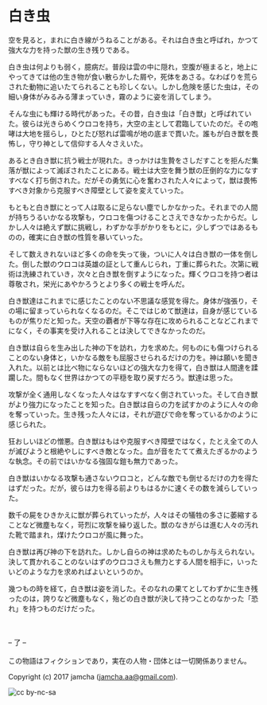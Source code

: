 

# 白き虫

空を見ると，まれに白き線がうねることがある。それは白き虫と呼ばれ，かつて強大な力を持った獣の生き残りである。  

白き虫は何よりも弱く，臆病だ。普段は雲の中に隠れ，空腹が極まると，地上にやってきては他の生き物が食い散らかした屑や，死体をあさる。なわばりを荒らされた動物に追いたてられることも珍しくない。しかし危険を感じた虫は，その細い身体がみるみる薄まっていき，霧のように姿を消してしまう。  

そんな虫にも輝ける時代があった。その昔，白き虫は「白き獣」と呼ばれていた。彼らは光きらめくウロコを持ち，大空の主として君臨していたのだ。その咆哮は大地を揺らし，ひとたび怒れば雷鳴が地の底まで貫いた。誰もが白き獣を畏怖し，守り神として信仰する人々さえいた。  

あるとき白き獣に抗う戦士が現れた。きっかけは生贄をさしだすことを拒んだ集落が獣によって滅ぼされたことにある。戦士は大空を舞う獣の圧倒的な力になすすべなく打ち倒された。だがその勇気に心を奮わされた人々によって，獣は畏怖すべき対象から克服すべき障壁として姿を変えていった。  

もともと白き獣にとって人は取るに足らない塵でしかなかった。それまでの人間が持ちうるいかなる攻撃も，ウロコを傷つけることさえできなかったからだ。しかし人々は絶えず獣に挑戦し，わずかな手がかりをもとに，少しずつではあるものの，確実に白き獣の性質を暴いていった。  

そして数えきれないほど多くの命を失って後，ついに人々は白き獣の一体を倒した。倒した獣のウロコは英雄の証として重んじられ，丁重に葬られた。次第に戦術は洗練されていき，次々と白き獣を倒すようになった。輝くウロコを持つ者は尊敬され，栄光にあやかろうとより多くの戦士を呼んだ。  

白き獣達はこれまでに感じたことのない不思議な感覚を得た。身体が強張り，その場に留まっていられなくなるのだ。そこではじめて獣達は，自身が感じているものが焦りだと知った。天空の覇者が下等な存在に攻められることなどこれまでになく，その事実を受け入れることは決してできなかったのだ。  

白き獣は自らを生み出した神の下を訪れ，力を求めた。何ものにも傷つけられることのない身体と，いかなる敵をも屈服させられるだけの力を。神は願いを聞き入れた。以前とは比べ物にならないほどの強大な力を得て，白き獣は人間達を蹂躙した。間もなく世界はかつての平穏を取り戻すだろう。獣達は思った。  

攻撃が全く通用しなくなった人々はなすすべなく倒されていった。そして白き獣がより強力になったことを知った。白き獣は自らの力を試すかのように人々の命を奪っていった。生き残った人々には，それが遊びで命を奪っているかのように感じられた。  

狂おしいほどの憎悪。白き獣はもはや克服すべき障壁ではなく，たとえ全ての人が滅びようと根絶やしにすべき敵となった。血が音をたてて煮えたぎるかのような執念。その前ではいかなる強固な鎧も無力であった。  

白き獣はいかなる攻撃も通さないウロコと，どんな敵でも倒せるだけの力を得たはずだった。だが，彼らは力を得る前よりもはるかに速くその数を減らしていった。  

数千の屍をひきかえに獣が葬られていったが，人々はその犠牲の多さに萎縮することなど微塵もなく，苛烈に攻撃を繰り返した。獣のなきがらは進む人々の汚れた靴で踏まれ，煤けたウロコが風に舞った。  

白き獣は再び神の下を訪れた。しかし自らの神は求めたものしか与えられない。決して貫かれることのないはずのウロコさえも無力とする人間を相手に，いったいどのような力を求めればよいというのか。  

幾つもの時を経て，白き獣は姿を消した。そのなれの果てとしてわずかに生き残ったのは，誇りなど微塵もなく，殆どの白き獣が決して持つことのなかった「恐れ」を持つものだけだった。  

<br>  
<br>  
&#x2013; 了 &#x2013;  

<br>  
<br>  
この物語はフィクションであり，実在の人物・団体とは一切関係ありません。  

Copyright (c) 2017 jamcha (jamcha.aa@gmail.com).  

![cc by-nc-sa](http://i.creativecommons.org/l/by-nc-sa/4.0/88x31.png)  

